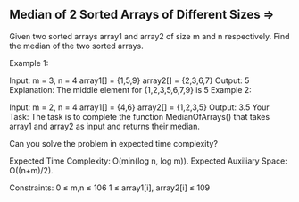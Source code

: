 Median of 2 Sorted Arrays of Different Sizes  =>
--------------------------------------------



Given two sorted arrays array1 and array2 of size m and n respectively. Find the median of the two sorted arrays.

Example 1:

Input:
m = 3, n = 4
array1[] = {1,5,9}
array2[] = {2,3,6,7}
Output: 5
Explanation: The middle element for
{1,2,3,5,6,7,9} is 5
Example 2:

Input:
m = 2, n = 4
array1[] = {4,6}
array2[] = {1,2,3,5}
Output: 3.5
Your Task:
The task is to complete the function MedianOfArrays() that takes array1 and array2 as input and returns their median. 

Can you solve the problem in expected time complexity?

Expected Time Complexity: O(min(log n, log m)).
Expected Auxiliary Space: O((n+m)/2).

Constraints: 
0 ≤ m,n ≤ 106
1 ≤ array1[i], array2[i] ≤ 109

